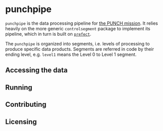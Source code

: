 # punchpipe
`punchpipe` is the data processing pipeline for [the PUNCH mission](https://punch.space.swri.edu/). 
It relies heavily on the more generic `controlsegment` package to implement its pipeline, which in 
turn is built on [`prefect`](https://www.prefect.io/). 

The `punchpipe` is organized into segments, i.e. levels of processing to produce specific
data products. Segments are referred in code by their ending level, 
e.g. `level1` means the Level 0 to Level 1 segment. 

## Accessing the data

## Running

## Contributing

## Licensing
